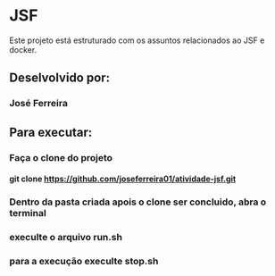 # JSF

Este projeto está estruturado com os assuntos relacionados ao JSF e docker.

## Deselvolvido por:
### José Ferreira
## Para executar:
### Faça o clone do projeto
#### git clone  https://github.com/joseferreira01/atividade-jsf.git
### Dentro da pasta criada apois o clone ser concluido, abra o terminal 
### execulte o arquivo run.sh
### para a execução execulte stop.sh

